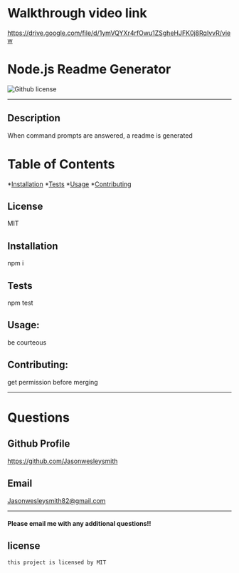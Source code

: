 # Walkthrough video link 
https://drive.google.com/file/d/1ymVQYXr4rfOwu1ZSgheHJFK0j8RqIvvR/view

# Node.js Readme Generator
  ![Github license](https://img.shields.io/badge/license-MIT-blue.svg)
  ***
  
  ## Description
  When command prompts are answered, a readme is generated

  # Table of Contents
  *[Installation](#Installation)
  *[Tests](#Tests)
  *[Usage](#Usage)
  *[Contributing](#Contributing)

  ## License
  MIT
  ## Installation
  npm i
  ## Tests
  npm test
  ## Usage:
  be courteous
  ## Contributing:
  get permission before merging

  ***

  # Questions
  ## Github Profile
  https://github.com/Jasonwesleysmith
  ## Email
  Jasonwesleysmith82@gmail.com

  ***

  #### Please email me with any additional questions!!

  ## license
    this project is licensed by MIT

